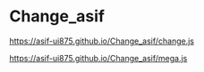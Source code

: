 # Change_asif
https://asif-ui875.github.io/Change_asif/change.js


https://asif-ui875.github.io/Change_asif/mega.js
